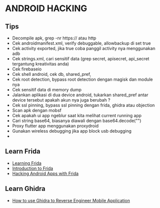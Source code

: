 # ANDROID HACKING

## Tips
- Decompile apk, grep -nr https:// atau http
- Cek androidmanifest.xml, verify debuggable, allowbackup di set true
- Cek activity exported, jika true coba panggil activity nya menggunakan adb
- Cek strings.xml, cari sensitif data (grep secret, apisecret, api_secret tergantung kreativitas anda)
- Cek firebaseio
- Cek shell android, cek db, shared_pref,
- Cek root detection, bypass root detection dengan magisk dan module nya
- Cek sensitif data di memory dump
- Jalankan aplikasi di dua device android, tukarkan shared_pref antar device tersebut apakah akun nya juga berubah ?
- Cek ssl pinning, bypass ssl pinning dengan frida, ghidra atau objection
- Scan apk dengan mobsf
- Cek apakah ui app ngeblur saat kita melihat current running app
- Cari string base64, biasanya diawali dengan base64.decode("<string>")
- Proxy flutter app menggunakan proxydroid
- Gunakan wireless debugging jika app block usb debugging
- 

## Learn Frida
- [Learning Frida](https://nibarius.github.io/learning-frida/)
- [Introduction to Frida](https://medium.com/infosec-adventures/introduction-to-frida-5a3f51595ca1)
- [Hacking Android Apps with Frida](https://www.youtube.com/watch?v=iMNs8YAy6pk&t=1s)
  
## Learn Ghidra
- [How to use Ghidra to Reverse Engineer Mobile Application](https://infosecwriteups.com/how-to-use-ghidra-to-reverse-engineer-mobile-application-c2c89dc5b9aa)
